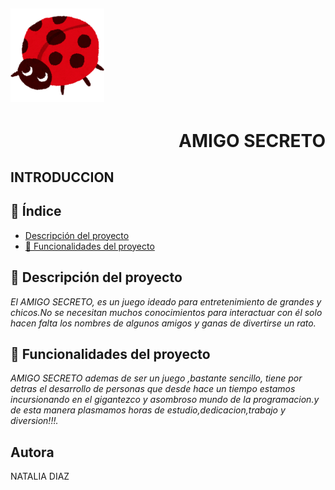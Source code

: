 
## <img src="assets/0001.png" alt="Logo del juego" width="150"> <h1 align="right"> AMIGO SECRETO </h1>


## <h2 align="left"> INTRODUCCION </h2>


## 📖 Índice  
- [Descripción del proyecto](#descripción-del-proyecto)  
- [🔨 Funcionalidades del proyecto](#funcionalidades-del-proyecto)  

## 📌 Descripción del proyecto  
*<p>El AMIGO SECRETO, es un juego ideado para entretenimiento de grandes y chicos.No se necesitan muchos conocimientos para interactuar con él solo hacen falta los nombres de algunos amigos y ganas de divertirse un rato. </p>*  

## 🔨 Funcionalidades del proyecto  
*<p>AMIGO SECRETO ademas de ser un juego ,bastante sencillo, tiene por detras el desarrollo de personas que desde hace un tiempo estamos incursionando en el gigantezco y asombroso mundo de la programacion.y de esta manera plasmamos horas de estudio,dedicacion,trabajo y diversion!!!.</p>*




## Autora

NATALIA DIAZ
